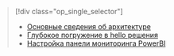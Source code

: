 > [!div class="op_single_selector"]
> * [Основные сведения об архитектуре](../articles/machine-learning/cortana-analytics-playbook-vehicle-telemetry.md)
> * [Глубокое погружение в hello решения](../articles/machine-learning/cortana-analytics-playbook-vehicle-telemetry-deep-dive.md)
> * [Настройка панели мониторинга PowerBI](../articles/machine-learning/cortana-analytics-playbook-vehicle-telemetry-powerbi.md)
> 
> 

